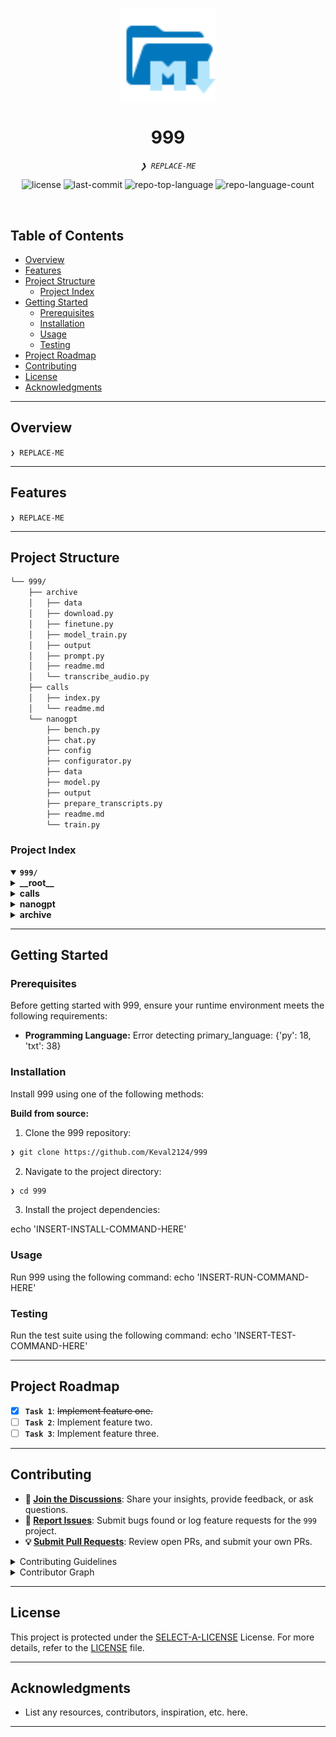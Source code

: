<p align="center">
    <img src="https://raw.githubusercontent.com/PKief/vscode-material-icon-theme/ec559a9f6bfd399b82bb44393651661b08aaf7ba/icons/folder-markdown-open.svg" align="center" width="30%">
</p>
<p align="center"><h1 align="center">999</h1></p>
<p align="center">
	<em><code>❯ REPLACE-ME</code></em>
</p>
<p align="center">
	<img src="https://img.shields.io/github/license/Keval2124/999?style=default&logo=opensourceinitiative&logoColor=white&color=0080ff" alt="license">
	<img src="https://img.shields.io/github/last-commit/Keval2124/999?style=default&logo=git&logoColor=white&color=0080ff" alt="last-commit">
	<img src="https://img.shields.io/github/languages/top/Keval2124/999?style=default&color=0080ff" alt="repo-top-language">
	<img src="https://img.shields.io/github/languages/count/Keval2124/999?style=default&color=0080ff" alt="repo-language-count">
</p>
<p align="center"><!-- default option, no dependency badges. -->
</p>
<p align="center">
	<!-- default option, no dependency badges. -->
</p>
<br>

##  Table of Contents

- [ Overview](#-overview)
- [ Features](#-features)
- [ Project Structure](#-project-structure)
  - [ Project Index](#-project-index)
- [ Getting Started](#-getting-started)
  - [ Prerequisites](#-prerequisites)
  - [ Installation](#-installation)
  - [ Usage](#-usage)
  - [ Testing](#-testing)
- [ Project Roadmap](#-project-roadmap)
- [ Contributing](#-contributing)
- [ License](#-license)
- [ Acknowledgments](#-acknowledgments)

---

## Overview

<code>❯ REPLACE-ME</code>

---

## Features

<code>❯ REPLACE-ME</code>

---

## Project Structure

```sh
└── 999/
    ├── archive
    │   ├── data
    │   ├── download.py
    │   ├── finetune.py
    │   ├── model_train.py
    │   ├── output
    │   ├── prompt.py
    │   ├── readme.md
    │   └── transcribe_audio.py
    ├── calls
    │   ├── index.py
    │   └── readme.md
    └── nanogpt
        ├── bench.py
        ├── chat.py
        ├── config
        ├── configurator.py
        ├── data
        ├── model.py
        ├── output
        ├── prepare_transcripts.py
        ├── readme.md
        └── train.py
```


###  Project Index
<details open>
	<summary><b><code>999/</code></b></summary>
	<details> <!-- __root__ Submodule -->
		<summary><b>__root__</b></summary>
		<blockquote>
			<table>
			</table>
		</blockquote>
	</details>
	<details> <!-- calls Submodule -->
		<summary><b>calls</b></summary>
		<blockquote>
			<table>
			<tr>
				<td><b><a href='https://github.com/Keval2124/999/blob/master/calls/index.py'>index.py</a></b></td>
				<td><code>❯ REPLACE-ME</code></td>
			</tr>
			</table>
		</blockquote>
	</details>
	<details> <!-- nanogpt Submodule -->
		<summary><b>nanogpt</b></summary>
		<blockquote>
			<table>
			<tr>
				<td><b><a href='https://github.com/Keval2124/999/blob/master/nanogpt/model.py'>model.py</a></b></td>
				<td><code>❯ REPLACE-ME</code></td>
			</tr>
			<tr>
				<td><b><a href='https://github.com/Keval2124/999/blob/master/nanogpt/bench.py'>bench.py</a></b></td>
				<td><code>❯ REPLACE-ME</code></td>
			</tr>
			<tr>
				<td><b><a href='https://github.com/Keval2124/999/blob/master/nanogpt/chat.py'>chat.py</a></b></td>
				<td><code>❯ REPLACE-ME</code></td>
			</tr>
			<tr>
				<td><b><a href='https://github.com/Keval2124/999/blob/master/nanogpt/train.py'>train.py</a></b></td>
				<td><code>❯ REPLACE-ME</code></td>
			</tr>
			<tr>
				<td><b><a href='https://github.com/Keval2124/999/blob/master/nanogpt/configurator.py'>configurator.py</a></b></td>
				<td><code>❯ REPLACE-ME</code></td>
			</tr>
			<tr>
				<td><b><a href='https://github.com/Keval2124/999/blob/master/nanogpt/prepare_transcripts.py'>prepare_transcripts.py</a></b></td>
				<td><code>❯ REPLACE-ME</code></td>
			</tr>
			</table>
			<details>
				<summary><b>config</b></summary>
				<blockquote>
					<table>
					<tr>
						<td><b><a href='https://github.com/Keval2124/999/blob/master/nanogpt/config/eval_gpt2.py'>eval_gpt2.py</a></b></td>
						<td><code>❯ REPLACE-ME</code></td>
					</tr>
					<tr>
						<td><b><a href='https://github.com/Keval2124/999/blob/master/nanogpt/config/eval_gpt2_medium.py'>eval_gpt2_medium.py</a></b></td>
						<td><code>❯ REPLACE-ME</code></td>
					</tr>
					<tr>
						<td><b><a href='https://github.com/Keval2124/999/blob/master/nanogpt/config/eval_gpt2_xl.py'>eval_gpt2_xl.py</a></b></td>
						<td><code>❯ REPLACE-ME</code></td>
					</tr>
					<tr>
						<td><b><a href='https://github.com/Keval2124/999/blob/master/nanogpt/config/eval_gpt2_large.py'>eval_gpt2_large.py</a></b></td>
						<td><code>❯ REPLACE-ME</code></td>
					</tr>
					<tr>
						<td><b><a href='https://github.com/Keval2124/999/blob/master/nanogpt/config/train_calls.py'>train_calls.py</a></b></td>
						<td><code>❯ REPLACE-ME</code></td>
					</tr>
					<tr>
						<td><b><a href='https://github.com/Keval2124/999/blob/master/nanogpt/config/train_gpt2.py'>train_gpt2.py</a></b></td>
						<td><code>❯ REPLACE-ME</code></td>
					</tr>
					</table>
				</blockquote>
			</details>
			<details>
				<summary><b>output</b></summary>
				<blockquote>
					<table>
					<tr>
						<td><b><a href='https://github.com/Keval2124/999/blob/master/nanogpt/output/call_322.txt'>call_322.txt</a></b></td>
						<td><code>❯ REPLACE-ME</code></td>
					</tr>
					<tr>
						<td><b><a href='https://github.com/Keval2124/999/blob/master/nanogpt/output/call_719.txt'>call_719.txt</a></b></td>
						<td><code>❯ REPLACE-ME</code></td>
					</tr>
					<tr>
						<td><b><a href='https://github.com/Keval2124/999/blob/master/nanogpt/output/call_301.txt'>call_301.txt</a></b></td>
						<td><code>❯ REPLACE-ME</code></td>
					</tr>
					<tr>
						<td><b><a href='https://github.com/Keval2124/999/blob/master/nanogpt/output/call_2.txt'>call_2.txt</a></b></td>
						<td><code>❯ REPLACE-ME</code></td>
					</tr>
					<tr>
						<td><b><a href='https://github.com/Keval2124/999/blob/master/nanogpt/output/call_11.txt'>call_11.txt</a></b></td>
						<td><code>❯ REPLACE-ME</code></td>
					</tr>
					<tr>
						<td><b><a href='https://github.com/Keval2124/999/blob/master/nanogpt/output/call_246.txt'>call_246.txt</a></b></td>
						<td><code>❯ REPLACE-ME</code></td>
					</tr>
					<tr>
						<td><b><a href='https://github.com/Keval2124/999/blob/master/nanogpt/output/call_12.txt'>call_12.txt</a></b></td>
						<td><code>❯ REPLACE-ME</code></td>
					</tr>
					<tr>
						<td><b><a href='https://github.com/Keval2124/999/blob/master/nanogpt/output/call_208.txt'>call_208.txt</a></b></td>
						<td><code>❯ REPLACE-ME</code></td>
					</tr>
					<tr>
						<td><b><a href='https://github.com/Keval2124/999/blob/master/nanogpt/output/call_652.txt'>call_652.txt</a></b></td>
						<td><code>❯ REPLACE-ME</code></td>
					</tr>
					<tr>
						<td><b><a href='https://github.com/Keval2124/999/blob/master/nanogpt/output/call_9.txt'>call_9.txt</a></b></td>
						<td><code>❯ REPLACE-ME</code></td>
					</tr>
					<tr>
						<td><b><a href='https://github.com/Keval2124/999/blob/master/nanogpt/output/call_10.txt'>call_10.txt</a></b></td>
						<td><code>❯ REPLACE-ME</code></td>
					</tr>
					<tr>
						<td><b><a href='https://github.com/Keval2124/999/blob/master/nanogpt/output/call_694.txt'>call_694.txt</a></b></td>
						<td><code>❯ REPLACE-ME</code></td>
					</tr>
					<tr>
						<td><b><a href='https://github.com/Keval2124/999/blob/master/nanogpt/output/call_39.txt'>call_39.txt</a></b></td>
						<td><code>❯ REPLACE-ME</code></td>
					</tr>
					<tr>
						<td><b><a href='https://github.com/Keval2124/999/blob/master/nanogpt/output/call_670.txt'>call_670.txt</a></b></td>
						<td><code>❯ REPLACE-ME</code></td>
					</tr>
					<tr>
						<td><b><a href='https://github.com/Keval2124/999/blob/master/nanogpt/output/call_409.txt'>call_409.txt</a></b></td>
						<td><code>❯ REPLACE-ME</code></td>
					</tr>
					<tr>
						<td><b><a href='https://github.com/Keval2124/999/blob/master/nanogpt/output/call_430.txt'>call_430.txt</a></b></td>
						<td><code>❯ REPLACE-ME</code></td>
					</tr>
					<tr>
						<td><b><a href='https://github.com/Keval2124/999/blob/master/nanogpt/output/call_8.txt'>call_8.txt</a></b></td>
						<td><code>❯ REPLACE-ME</code></td>
					</tr>
					<tr>
						<td><b><a href='https://github.com/Keval2124/999/blob/master/nanogpt/output/call_525.txt'>call_525.txt</a></b></td>
						<td><code>❯ REPLACE-ME</code></td>
					</tr>
					<tr>
						<td><b><a href='https://github.com/Keval2124/999/blob/master/nanogpt/output/call_33.txt'>call_33.txt</a></b></td>
						<td><code>❯ REPLACE-ME</code></td>
					</tr>
					</table>
				</blockquote>
			</details>
		</blockquote>
	</details>
	<details> <!-- archive Submodule -->
		<summary><b>archive</b></summary>
		<blockquote>
			<table>
			<tr>
				<td><b><a href='https://github.com/Keval2124/999/blob/master/archive/finetune.py'>finetune.py</a></b></td>
				<td><code>❯ REPLACE-ME</code></td>
			</tr>
			<tr>
				<td><b><a href='https://github.com/Keval2124/999/blob/master/archive/transcribe_audio.py'>transcribe_audio.py</a></b></td>
				<td><code>❯ REPLACE-ME</code></td>
			</tr>
			<tr>
				<td><b><a href='https://github.com/Keval2124/999/blob/master/archive/prompt.py'>prompt.py</a></b></td>
				<td><code>❯ REPLACE-ME</code></td>
			</tr>
			<tr>
				<td><b><a href='https://github.com/Keval2124/999/blob/master/archive/download.py'>download.py</a></b></td>
				<td><code>❯ REPLACE-ME</code></td>
			</tr>
			<tr>
				<td><b><a href='https://github.com/Keval2124/999/blob/master/archive/model_train.py'>model_train.py</a></b></td>
				<td><code>❯ REPLACE-ME</code></td>
			</tr>
			</table>
			<details>
				<summary><b>output</b></summary>
				<blockquote>
					<table>
					<tr>
						<td><b><a href='https://github.com/Keval2124/999/blob/master/archive/output/call_322.txt'>call_322.txt</a></b></td>
						<td><code>❯ REPLACE-ME</code></td>
					</tr>
					<tr>
						<td><b><a href='https://github.com/Keval2124/999/blob/master/archive/output/call_719.txt'>call_719.txt</a></b></td>
						<td><code>❯ REPLACE-ME</code></td>
					</tr>
					<tr>
						<td><b><a href='https://github.com/Keval2124/999/blob/master/archive/output/call_301.txt'>call_301.txt</a></b></td>
						<td><code>❯ REPLACE-ME</code></td>
					</tr>
					<tr>
						<td><b><a href='https://github.com/Keval2124/999/blob/master/archive/output/call_2.txt'>call_2.txt</a></b></td>
						<td><code>❯ REPLACE-ME</code></td>
					</tr>
					<tr>
						<td><b><a href='https://github.com/Keval2124/999/blob/master/archive/output/call_11.txt'>call_11.txt</a></b></td>
						<td><code>❯ REPLACE-ME</code></td>
					</tr>
					<tr>
						<td><b><a href='https://github.com/Keval2124/999/blob/master/archive/output/call_246.txt'>call_246.txt</a></b></td>
						<td><code>❯ REPLACE-ME</code></td>
					</tr>
					<tr>
						<td><b><a href='https://github.com/Keval2124/999/blob/master/archive/output/call_12.txt'>call_12.txt</a></b></td>
						<td><code>❯ REPLACE-ME</code></td>
					</tr>
					<tr>
						<td><b><a href='https://github.com/Keval2124/999/blob/master/archive/output/call_208.txt'>call_208.txt</a></b></td>
						<td><code>❯ REPLACE-ME</code></td>
					</tr>
					<tr>
						<td><b><a href='https://github.com/Keval2124/999/blob/master/archive/output/call_652.txt'>call_652.txt</a></b></td>
						<td><code>❯ REPLACE-ME</code></td>
					</tr>
					<tr>
						<td><b><a href='https://github.com/Keval2124/999/blob/master/archive/output/call_9.txt'>call_9.txt</a></b></td>
						<td><code>❯ REPLACE-ME</code></td>
					</tr>
					<tr>
						<td><b><a href='https://github.com/Keval2124/999/blob/master/archive/output/call_10.txt'>call_10.txt</a></b></td>
						<td><code>❯ REPLACE-ME</code></td>
					</tr>
					<tr>
						<td><b><a href='https://github.com/Keval2124/999/blob/master/archive/output/call_694.txt'>call_694.txt</a></b></td>
						<td><code>❯ REPLACE-ME</code></td>
					</tr>
					<tr>
						<td><b><a href='https://github.com/Keval2124/999/blob/master/archive/output/call_39.txt'>call_39.txt</a></b></td>
						<td><code>❯ REPLACE-ME</code></td>
					</tr>
					<tr>
						<td><b><a href='https://github.com/Keval2124/999/blob/master/archive/output/call_670.txt'>call_670.txt</a></b></td>
						<td><code>❯ REPLACE-ME</code></td>
					</tr>
					<tr>
						<td><b><a href='https://github.com/Keval2124/999/blob/master/archive/output/call_409.txt'>call_409.txt</a></b></td>
						<td><code>❯ REPLACE-ME</code></td>
					</tr>
					<tr>
						<td><b><a href='https://github.com/Keval2124/999/blob/master/archive/output/call_430.txt'>call_430.txt</a></b></td>
						<td><code>❯ REPLACE-ME</code></td>
					</tr>
					<tr>
						<td><b><a href='https://github.com/Keval2124/999/blob/master/archive/output/call_8.txt'>call_8.txt</a></b></td>
						<td><code>❯ REPLACE-ME</code></td>
					</tr>
					<tr>
						<td><b><a href='https://github.com/Keval2124/999/blob/master/archive/output/call_525.txt'>call_525.txt</a></b></td>
						<td><code>❯ REPLACE-ME</code></td>
					</tr>
					<tr>
						<td><b><a href='https://github.com/Keval2124/999/blob/master/archive/output/call_33.txt'>call_33.txt</a></b></td>
						<td><code>❯ REPLACE-ME</code></td>
					</tr>
					</table>
				</blockquote>
			</details>
		</blockquote>
	</details>
</details>

---
##  Getting Started

###  Prerequisites

Before getting started with 999, ensure your runtime environment meets the following requirements:

- **Programming Language:** Error detecting primary_language: {'py': 18, 'txt': 38}


###  Installation

Install 999 using one of the following methods:

**Build from source:**

1. Clone the 999 repository:
```sh
❯ git clone https://github.com/Keval2124/999
```

2. Navigate to the project directory:
```sh
❯ cd 999
```

3. Install the project dependencies:

echo 'INSERT-INSTALL-COMMAND-HERE'



###  Usage
Run 999 using the following command:
echo 'INSERT-RUN-COMMAND-HERE'

###  Testing
Run the test suite using the following command:
echo 'INSERT-TEST-COMMAND-HERE'

---
##  Project Roadmap

- [X] **`Task 1`**: <strike>Implement feature one.</strike>
- [ ] **`Task 2`**: Implement feature two.
- [ ] **`Task 3`**: Implement feature three.

---

##  Contributing

- **💬 [Join the Discussions](https://github.com/Keval2124/999/discussions)**: Share your insights, provide feedback, or ask questions.
- **🐛 [Report Issues](https://github.com/Keval2124/999/issues)**: Submit bugs found or log feature requests for the `999` project.
- **💡 [Submit Pull Requests](https://github.com/Keval2124/999/blob/main/CONTRIBUTING.md)**: Review open PRs, and submit your own PRs.

<details closed>
<summary>Contributing Guidelines</summary>

1. **Fork the Repository**: Start by forking the project repository to your github account.
2. **Clone Locally**: Clone the forked repository to your local machine using a git client.
   ```sh
   git clone https://github.com/Keval2124/999
   ```
3. **Create a New Branch**: Always work on a new branch, giving it a descriptive name.
   ```sh
   git checkout -b new-feature-x
   ```
4. **Make Your Changes**: Develop and test your changes locally.
5. **Commit Your Changes**: Commit with a clear message describing your updates.
   ```sh
   git commit -m 'Implemented new feature x.'
   ```
6. **Push to github**: Push the changes to your forked repository.
   ```sh
   git push origin new-feature-x
   ```
7. **Submit a Pull Request**: Create a PR against the original project repository. Clearly describe the changes and their motivations.
8. **Review**: Once your PR is reviewed and approved, it will be merged into the main branch. Congratulations on your contribution!
</details>

<details closed>
<summary>Contributor Graph</summary>
<br>
<p align="left">
   <a href="https://github.com{/Keval2124/999/}graphs/contributors">
      <img src="https://contrib.rocks/image?repo=Keval2124/999">
   </a>
</p>
</details>

---

##  License

This project is protected under the [SELECT-A-LICENSE](https://choosealicense.com/licenses) License. For more details, refer to the [LICENSE](https://choosealicense.com/licenses/) file.

---

##  Acknowledgments

- List any resources, contributors, inspiration, etc. here.

---

